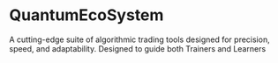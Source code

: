 # QuantumEcoSystem
A cutting-edge suite of algorithmic trading tools designed for precision, speed, and adaptability. Designed to guide both Trainers and Learners

